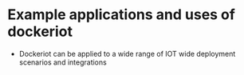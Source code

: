 # Example applications and uses of dockeriot

* Dockeriot can be applied to a wide range of IOT wide deployment scenarios and integrations 
